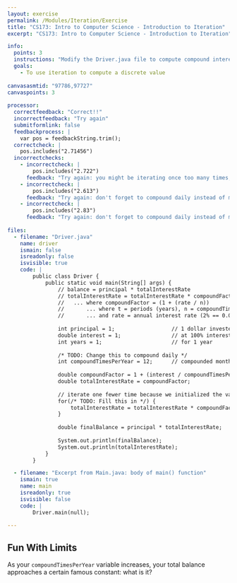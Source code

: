 ```yaml
---
layout: exercise
permalink: /Modules/Iteration/Exercise
title: "CS173: Intro to Computer Science - Introduction to Iteration"
excerpt: "CS173: Intro to Computer Science - Introduction to Iteration"

info:
  points: 3
  instructions: "Modify the Driver.java file to compute compound interest using a loop to compute the overall interest rate."
  goals:
    - To use iteration to compute a discrete value
    
canvasasmtid: "97786,97727"    
canvaspoints: 3
    
processor:  
  correctfeedback: "Correct!!" 
  incorrectfeedback: "Try again"
  submitformlink: false
  feedbackprocess: | 
    var pos = feedbackString.trim();
  correctcheck: |
    pos.includes("2.71456")
  incorrectchecks:
    - incorrectcheck: |
        pos.includes("2.722")
      feedback: "Try again: you might be iterating once too many times; don't forget that initializing the variable counts as the first multiplication!" 
    - incorrectcheck: |
        pos.includes("2.613")
      feedback: "Try again: don't forget to compound daily instead of monthly!" 
    - incorrectcheck: |
        pos.includes("2.83")
      feedback: "Try again: don't forget to compound daily instead of monthly, and you might be iterating once too many times; initializing the variable counts as the first multiplication!" 
      
files:
  - filename: "Driver.java"
    name: driver
    ismain: false
    isreadonly: false
    isvisible: true
    code: | 
        public class Driver {
            public static void main(String[] args) {
                // balance = principal * totalInterestRate
                // totalInterestRate = totalInterestRate * compoundFactor, computed n*t times
                //   ... where compoundFactor = (1 + (rate / n))
                //       ... where t = periods (years), n = compoundTimesPerPeriod (times per year),
                //       ... and rate = annual interest rate (2% == 0.02)
                
                int principal = 1;                  // 1 dollar invested
                double interest = 1;                // at 100% interest
                int years = 1;                      // for 1 year
                
                /* TODO: Change this to compound daily */
                int compoundTimesPerYear = 12;      // compounded monthly
                
                double compoundFactor = 1 + (interest / compoundTimesPerYear);
                double totalInterestRate = compoundFactor;
                
                // iterate one fewer time because we initialized the variable above, which counts as one multiplication
                for(/* TODO: Fill this in */) { 
                    totalInterestRate = totalInterestRate * compoundFactor;
                }
                
                double finalBalance = principal * totalInterestRate;
                
                System.out.println(finalBalance);
                System.out.println(totalInterestRate);
            }
        }    

  - filename: "Excerpt from Main.java: body of main() function"
    ismain: true
    name: main
    isreadonly: true
    isvisible: false
    code: |
        Driver.main(null);
        
---
```


## Fun With Limits

As your `compoundTimesPerYear` variable increases, your total balance approaches a certain famous constant: what is it?  